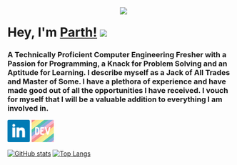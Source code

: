 <img align="right" width="50%" src="https://github.com/ParthKetanDoshi/parthketandoshi/blob/master/assets/parth.gif">

# Hey, I'm [Parth!](https://parthketandoshi.github.io) <img src="https://media.giphy.com/media/hvRJCLFzcasrR4ia7z/giphy.gif" width="35px">

<!-- ## Designer & Developer -->

<!-- <img width="40%" src="https://github.com/ParthKetanDoshi/parthketandoshi/blob/master/assets/designer_developer.gif"> -->

### A Technically Proficient Computer Engineering Fresher with a Passion for Programming, a Knack for Problem Solving and an Aptitude for Learning. I describe myself as a Jack of All Trades and Master of Some. I have a plethora of experience and have made good out of all the opportunities I have received. I vouch for myself that I will be a valuable addition to everything I am involved in.

<a href="https://www.linkedin.com/in/parthketandoshi/"><img height="50" src="https://github.com/ParthKetanDoshi/parthketandoshi/blob/master/assets/icons/linkedin.png"></a>
<a href="https://dev.to/parthketandoshi"><img height="50" src="https://github.com/ParthKetanDoshi/parthketandoshi/blob/master/assets/icons/dev.png"></a>

[![GitHub stats](https://github-readme-stats.vercel.app/api?username=parthketandoshi&show_icons=true&theme=dracula)](https://github.com/parthketandoshi)
[![Top Langs](https://github-readme-stats.vercel.app/api/top-langs/?username=parthketandoshi&layout=compact&theme=dracula)](https://github.com/parthketandoshi)
